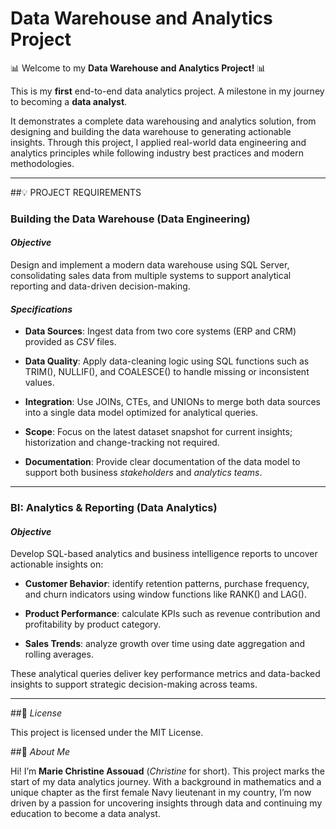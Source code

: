 # Data Warehouse and Analytics Project

📊 Welcome to my **Data Warehouse and Analytics Project!** 📊

This is my **first** end-to-end data analytics project. A milestone in my journey to becoming a **data analyst**.

It demonstrates a complete data warehousing and analytics solution, from designing and building the data warehouse to generating actionable insights. Through this project, I applied real-world data engineering and analytics principles while following industry best practices and modern methodologies.

------------------------------------------------------------------------
##💡 PROJECT REQUIREMENTS

### Building the Data Warehouse (Data Engineering)

#### *Objective*

Design and implement a modern data warehouse using SQL Server, consolidating sales data from multiple systems to support analytical reporting and data-driven decision-making.

#### *Specifications*

- **Data Sources**: Ingest data from two core systems (ERP and CRM) provided as *CSV* files.

- **Data Quality**: Apply data-cleaning logic using SQL functions such as TRIM(), NULLIF(), and COALESCE() to handle missing or inconsistent values.

- **Integration**: Use JOINs, CTEs, and UNIONs to merge both data sources into a single data model optimized for analytical queries.

- **Scope**: Focus on the latest dataset snapshot for current insights; historization and change-tracking not required.

- **Documentation**: Provide clear documentation of the data model to support both business *stakeholders* and *analytics teams*.


------------------------------------------------------------------------

### BI: Analytics & Reporting (Data Analytics)

#### *Objective*

Develop SQL-based analytics and business intelligence reports to uncover actionable insights on:

- **Customer Behavior**: identify retention patterns, purchase frequency, and churn indicators using window functions like RANK() and LAG().

- **Product Performance**: calculate KPIs such as revenue contribution and profitability by product category.

- **Sales Trends**: analyze growth over time using date aggregation and rolling averages.


These analytical queries deliver key performance metrics and data-backed insights to support strategic decision-making across teams.


------------------------------------------------------------------------

##📜 *License*

This project is licensed under the MIT License.

##👋 *About Me*

Hi! I’m **Marie Christine Assouad** (*Christine* for short). This project marks the start of my data analytics journey. With a background in mathematics and a unique chapter as the first female Navy lieutenant in my country, I’m now driven by a passion for uncovering insights through data and continuing my education to become a data analyst.

